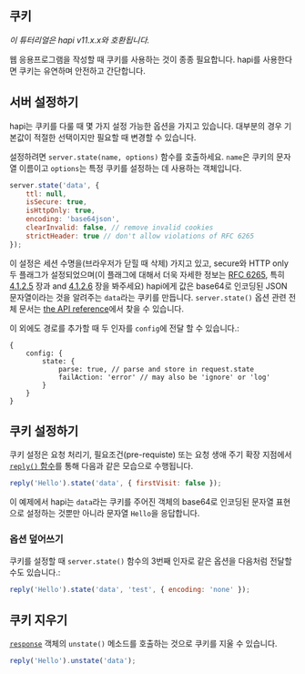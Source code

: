 ## 쿠키

_이 튜터리얼은 hapi v11.x.x와 호환됩니다._

웹 응용프로그램을 작성할 때 쿠키를 사용하는 것이 종종 필요합니다. hapi를 사용한다면 쿠키는 유연하며 안전하고 간단합니다.

## 서버 설정하기

hapi는 쿠키를 다룰 때 몇 가지 설정 가능한 옵션을 가지고 있습니다. 대부분의 경우 기본값이 적절한 선택이지만 필요할 때 변경할 수 있습니다.

설정하려면 `server.state(name, options)` 함수를 호출하세요. `name`은 쿠키의 문자열 이름이고 `options`는 특정 쿠키를 설정하는 데 사용하는 객체입니다.

```javascript
server.state('data', {
    ttl: null,
    isSecure: true,
    isHttpOnly: true,
    encoding: 'base64json',
    clearInvalid: false, // remove invalid cookies
    strictHeader: true // don't allow violations of RFC 6265
});
```

이 설정은 세션 수명을(브라우저가 닫힐 때 삭제) 가지고 있고, secure와 HTTP only 두 플래그가 설정되었으며(이 플래그에 대해서 더욱 자세한 정보는 [RFC 6265](http://tools.ietf.org/html/rfc6265), 특히 [4.1.2.5](http://tools.ietf.org/html/rfc6265#section-4.1.2.5) 장과 and [4.1.2.6](http://tools.ietf.org/html/rfc6265#section-4.1.2.6) 장을 봐주세요) hapi에게 값은 base64로 인코딩된 JSON 문자열이라는 것을 알려주는 `data`라는 쿠키를 만듭니다. `server.state()` 옵션 관련 전체 문서는 [the API reference](/api#serverstatename-options)에서 찾을 수 있습니다.

이 외에도 경로를 추가할 때 두 인자를 `config`에 전달 할 수 있습니다.:

```json5
{
    config: {
        state: {
            parse: true, // parse and store in request.state
            failAction: 'error' // may also be 'ignore' or 'log'
        }
    }
}
```

## 쿠키 설정하기

쿠키 설정은 요청 처리기, 필요조건(pre-requiste) 또는 요청 생애 주기 확장 지점에서 [`reply()` 함수](/api#reply-interface)를 통해 다음과 같은 모습으로 수행됩니다.

```javascript
reply('Hello').state('data', { firstVisit: false });
```

이 예제에서 hapi는 `data`라는 쿠키를 주어진 객체의 base64로 인코딩된 문자열 표현으로 설정하는 것뿐만 아니라 문자열 `Hello`을 응답합니다.

### 옵션 덮어쓰기

쿠키를 설정할 때 `server.state()` 함수의 3번째 인자로 같은 옵션을 다음처럼 전달할 수도 있습니다.:

```javascript
reply('Hello').state('data', 'test', { encoding: 'none' });
```

## 쿠키 지우기

[`response`](/api#response-object) 객체의 `unstate()` 메소드를 호출하는 것으로 쿠키를 지울 수 있습니다.

```javascript
reply('Hello').unstate('data');
```

